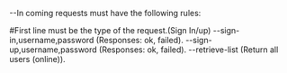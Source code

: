 
--In coming requests must have the following rules:

#First line must be the type of the request.(Sign In/up)
--sign-in,username,password (Responses: ok, failed).
--sign-up,username,password (Responses: ok, failed).
--retrieve-list (Return all users (online)).

